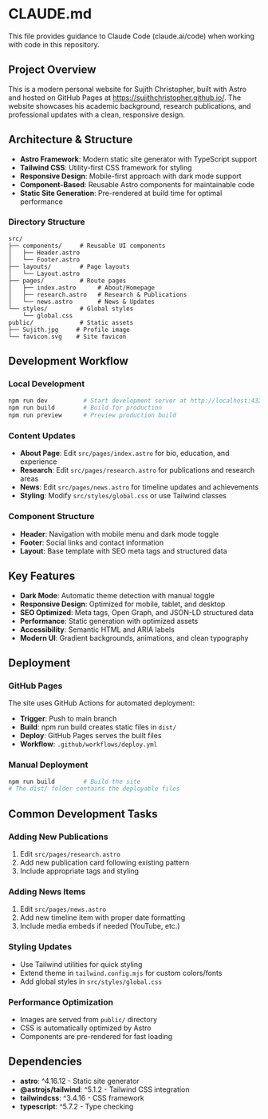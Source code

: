 # CLAUDE.md

This file provides guidance to Claude Code (claude.ai/code) when working with code in this repository.

## Project Overview

This is a modern personal website for Sujith Christopher, built with Astro and hosted on GitHub Pages at https://sujithchristopher.github.io/. The website showcases his academic background, research publications, and professional updates with a clean, responsive design.

## Architecture & Structure

- **Astro Framework**: Modern static site generator with TypeScript support
- **Tailwind CSS**: Utility-first CSS framework for styling
- **Responsive Design**: Mobile-first approach with dark mode support
- **Component-Based**: Reusable Astro components for maintainable code
- **Static Site Generation**: Pre-rendered at build time for optimal performance

### Directory Structure
```
src/
├── components/     # Reusable UI components
│   ├── Header.astro
│   └── Footer.astro
├── layouts/        # Page layouts
│   └── Layout.astro
├── pages/          # Route pages
│   ├── index.astro      # About/Homepage
│   ├── research.astro   # Research & Publications
│   └── news.astro       # News & Updates
└── styles/         # Global styles
    └── global.css
public/             # Static assets
├── Sujith.jpg     # Profile image
└── favicon.svg    # Site favicon
```

## Development Workflow

### Local Development
```bash
npm run dev          # Start development server at http://localhost:4321
npm run build        # Build for production
npm run preview      # Preview production build
```

### Content Updates
- **About Page**: Edit `src/pages/index.astro` for bio, education, and experience
- **Research**: Edit `src/pages/research.astro` for publications and research areas
- **News**: Edit `src/pages/news.astro` for timeline updates and achievements
- **Styling**: Modify `src/styles/global.css` or use Tailwind classes

### Component Structure
- **Header**: Navigation with mobile menu and dark mode toggle
- **Footer**: Social links and contact information
- **Layout**: Base template with SEO meta tags and structured data

## Key Features

- **Dark Mode**: Automatic theme detection with manual toggle
- **Responsive Design**: Optimized for mobile, tablet, and desktop
- **SEO Optimized**: Meta tags, Open Graph, and JSON-LD structured data
- **Performance**: Static generation with optimized assets
- **Accessibility**: Semantic HTML and ARIA labels
- **Modern UI**: Gradient backgrounds, animations, and clean typography

## Deployment

### GitHub Pages
The site uses GitHub Actions for automated deployment:
- **Trigger**: Push to main branch
- **Build**: npm run build creates static files in `dist/`
- **Deploy**: GitHub Pages serves the built files
- **Workflow**: `.github/workflows/deploy.yml`

### Manual Deployment
```bash
npm run build        # Build the site
# The dist/ folder contains the deployable files
```

## Common Development Tasks

### Adding New Publications
1. Edit `src/pages/research.astro`
2. Add new publication card following existing pattern
3. Include appropriate tags and styling

### Adding News Items
1. Edit `src/pages/news.astro`
2. Add new timeline item with proper date formatting
3. Include media embeds if needed (YouTube, etc.)

### Styling Updates
- Use Tailwind utilities for quick styling
- Extend theme in `tailwind.config.mjs` for custom colors/fonts
- Add global styles in `src/styles/global.css`

### Performance Optimization
- Images are served from `public/` directory
- CSS is automatically optimized by Astro
- Components are pre-rendered for fast loading

## Dependencies

- **astro**: ^4.16.12 - Static site generator
- **@astrojs/tailwind**: ^5.1.2 - Tailwind CSS integration
- **tailwindcss**: ^3.4.16 - CSS framework
- **typescript**: ^5.7.2 - Type checking